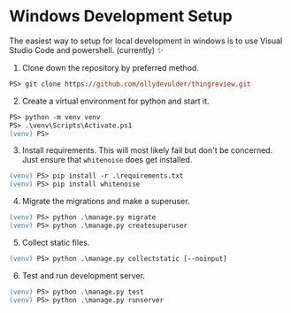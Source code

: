 # Windows Development Setup

The easiest way to setup for local development in windows is
to use Visual Studio Code and powershell. (currently) :sparkles:

1. Clone down the repository by preferred method.
```ps
PS> git clone https://github.com/ollydevulder/thingreview.git
```

2. Create a virtual environment for python and start it.
```ps
PS> python -m venv venv
PS> .\venv\Scripts\Activate.ps1
(venv) PS>
```

3. Install requirements. This will most likely fail but don't be
   concerned. Just ensure that `whitenoise` does get installed.
```ps
(venv) PS> pip install -r .\requirements.txt
(venv) PS> pip install whitenoise
```

4. Migrate the migrations and make a superuser.
```ps
(venv) PS> python .\manage.py migrate
(venv) PS> python .\manage.py createsuperuser
```

5. Collect static files.
```ps
(venv) PS> python .\manage.py collectstatic [--noinput]
```

6. Test and run development server.
```ps
(venv) PS> python .\manage.py test
(venv) PS> python .\manage.py runserver
```
